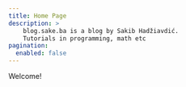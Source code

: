 ```yaml
---
title: Home Page
description: >
    blog.sake.ba is a blog by Sakib Hadžiavdić.
    Tutorials in programming, math etc
pagination:
  enabled: false
---
```



Welcome!


